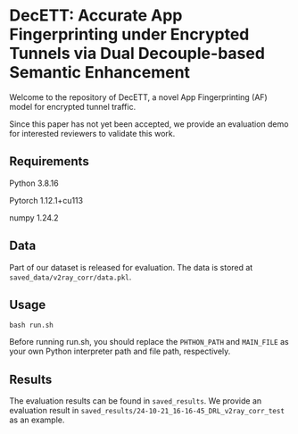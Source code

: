 # DecETT: Accurate App Fingerprinting under Encrypted Tunnels via Dual Decouple-based Semantic Enhancement

Welcome to the repository of DecETT, a novel App Fingerprinting (AF) model for encrypted tunnel traffic. 

Since this paper has not yet been accepted, we provide an evaluation demo for interested reviewers to validate this work.

## Requirements
Python 3.8.16

Pytorch 1.12.1+cu113

numpy 1.24.2


## Data
Part of our dataset is released for evaluation. The data is stored at  `saved_data/v2ray_corr/data.pkl`.

## Usage

```bash run.sh```

Before running run.sh, you should replace the `PHTHON_PATH` and `MAIN_FILE` as your own Python interpreter path and file path, respectively. 

## Results
The evaluation results can be found in `saved_results`. We provide an evaluation result in `saved_results/24-10-21_16-16-45_DRL_v2ray_corr_test` as an example.